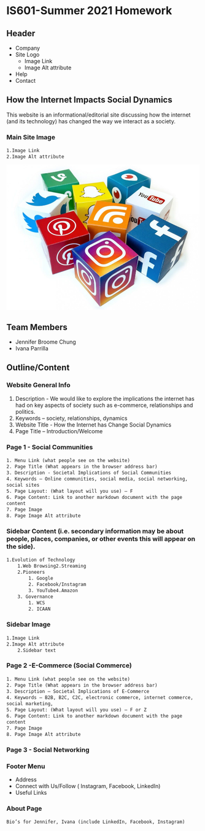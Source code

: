 # IS601-Summer 2021 Homework 

## Header 
- Company
-  Site Logo 
   - Image Link
   - Image Alt attribute 
- Help
- Contact 

## How the Internet Impacts Social Dynamics 
   This website is an informational/editorial site discussing how the internet (and its technology) has changed the way we interact as a society.

### Main Site Image
    1.Image Link
    2.Image Alt attribute

   ![social-platform1](/social-platforms.jpg "social-platform2")
 
## Team Members
 * Jennifer Broome Chung
 * Ivana Parrilla

## Outline/Content

### Website General Info 
   1. Description - We would like to explore the implications the internet has had on key aspects of society such as e-commerce, relationships and politics. 
   2. Keywords – society, relationships, dynamics 
   3. Website Title - How the Internet has Change Social Dynamics
   4. Page Title – Introduction/Welcome

### Page 1 - Social Communities 
    1. Menu Link (what people see on the website)
    2. Page Title (What appears in the browser address bar)
    3. Description - Societal Implications of Social Communities
    4. Keywords – Online communities, social media, social networking, social sites
    5. Page Layout: (What layout will you use) – F 
    6. Page Content: Link to another markdown document with the page content
    7. Page Image 
    8. Page Image Alt attribute 
    
### Sidebar Content (i.e. secondary information may be about people, places, companies, or other events this will appear on the side).
    1.Evolution of Technology
        1.Web Browsing2.Streaming 
        2.Pioneers 
            1. Google 
            2. Facebook/Instagram
            3. YouTube4.Amazon
        3. Governance 
            1. WCS
            2. ICAAN
    
 ### Sidebar Image
    1.Image Link
    2.Image Alt attribute
        2.Sidebar text
   
### Page 2 -E-Commerce (Social Commerce) 
    1. Menu Link (what people see on the website)
    2. Page Title (What appears in the browser address bar)
    3. Description – Societal Implications of E-Commerce 
    4. Keywords – B2B, B2C, C2C, electronic commerce, internet commerce, social marketing, 
    5. Page Layout: (What layout will you use) – F or Z
    6. Page Content: Link to another markdown document with the page content
    7. Page Image 
    8. Page Image Alt attribute 
    
### Page 3 - Social Networking

### Footer Menu 
- Address
- Connect with Us/Follow  ( Instagram, Facebook, LinkedIn)
- Useful Links
    
### About Page
    Bio’s for Jennifer, Ivana (include LinkedIn, Facebook, Instagram)
    
